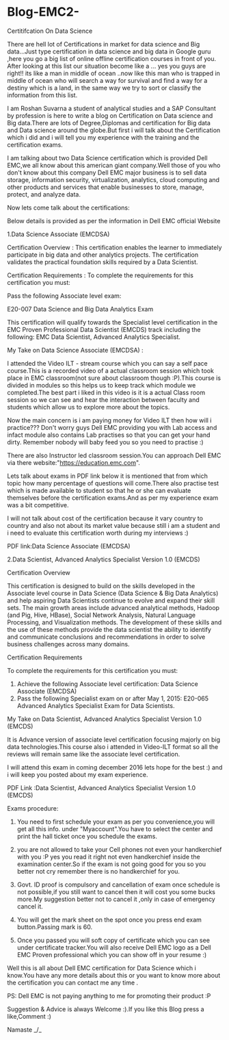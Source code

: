 # Blog-EMC2-
Certitifcation On Data Science





There are hell lot of Certifications in market for data science and Big data...Just type certification in data science and big data in Google guru ,here you go a big list of online offline certification courses in front of you.
After looking at this list our situation become like a ... yes you guys are right!! its like a man in middle of ocean ..now like this man who is trapped in middle of ocean who will search a way for survival and find a way for a destiny which is a land, in the same way we try to sort or classify the information from this list.




I am Roshan Suvarna a student of analytical studies and a SAP Consultant by profession is here to write a blog on Certification on Data science and Big data.There are lots of  Degree,Diplomas and certification for Big data and Data science around the globe.But first i will talk about the Certification which i did and i will tell you my experience with the training and the certification  exams.




I am talking about two Data Science certification which is provided Dell EMC,we all know about this american giant company.Well those of you who don't know about this company Dell EMC major business is to sell data storage, information security, virtualization, analytics, cloud computing and other products and services that enable businesses to store, manage, protect, and analyze data.

Now lets come talk about the certifications:


Below details is provided as per the information in Dell EMC official Website

1.Data Science Associate (EMCDSA) 

Certification Overview :
This certification enables the learner to immediately participate in big data and other analytics projects. The certification validates the practical foundation skills required by a Data Scientist.

Certification Requirements :
To complete the requirements for this certification you must:

Pass the following Associate level exam:

E20-007 Data Science and Big Data Analytics Exam

This certification will qualify towards the Specialist level certification in the EMC Proven Professional Data Scientist (EMCDS) track including the following: EMC Data Scientist, Advanced Analytics Specialist.

My Take on Data Science Associate (EMCDSA) :

I attended the Video ILT - stream course which you can say a self pace course.This is a recorded video of a actual classroom session which took place in EMC classroom(not sure about classroom though :P).This course is divided in modules so this helps us to keep track which module we completed.The best part i liked in this video is it is a actual Class room session so we can see and hear the interaction between faculty and students which allow us to explore more about the topics.

Now the main concern is i am  paying money for Video ILT then how will i practice???
Don't worry guys Dell EMC providing you with Lab access and infact module also contains Lab practises so that you can get your hand dirty.
Remember nobody will baby feed you so you need to practise :)

There are also Instructor led classroom session.You can approach Dell EMC via there website:"https://education.emc.com".

Lets talk about exams in PDF link below it is mentioned that from which topic how many percentage of questions will come.There also practise test which is made available to student so that he or she can evaluate themselves before the certification exams.And as per my experience exam was a bit competitive.

I will not talk about cost of  the certification because it vary country to country and also not about its market value because still i am a student and i need to evaluate this certification worth during my interviews :)

PDF link:Data Science Associate (EMCDSA)

2.Data Scientist, Advanced Analytics Specialist Version 1.0 (EMCDS)

Certification Overview 

This certification is designed to build on the skills developed in the Associate level course in Data Science (Data Science & Big Data Analytics) and help aspiring Data Scientists continue to evolve and expand their skill sets. The main growth areas include advanced analytical methods, Hadoop (and Pig, Hive, HBase), Social Network Analysis, Natural Language Processing, and Visualization methods. The development of these skills and the use of these methods provide the data scientist the ability to identify and communicate conclusions and recommendations in order to solve business challenges across many domains.

Certification Requirements

To complete the requirements for this certification you must:

1. Achieve the following Associate level certification: Data Science Associate (EMCDSA)
2. Pass the following Specialist exam on or after May 1, 2015:
 E20-065 Advanced Analytics Specialist Exam for Data Scientists.

My Take on Data Scientist, Advanced Analytics Specialist Version 1.0 (EMCDS)

It is Advance version of associate level certification focusing majorly on big data technologies.This course also i attended in Video-ILT format so all the reviews will remain same like the associate level certification.

I will attend this exam in coming december 2016 lets hope for the best :) and i will keep you posted about my exam experience.

PDF Link :Data Scientist, Advanced Analytics Specialist Version 1.0 (EMCDS)

Exams procedure:

1) You need to first schedule your exam as per you convenience,you will get all this info. under "Myaccount".You have to select the center and print the hall ticket once you schedule the exams.

2) you are not allowed to take your Cell phones not even your handkerchief with you :P yes you read it right not even handkerchief inside the examination center.So if the exam is not going good for you so you better not cry remember there is no handkerchief for you.

3) Govt. ID proof is compulsory and cancellation of exam once schedule is not possible,if you still want to cancel then it will cost you some bucks more.My suggestion better not to cancel it ,only in case of emergency cancel it.

4) You will get the mark sheet on the spot once you press end exam button.Passing mark is 60.

5) Once you passed you will soft copy of certificate which you can see under certificate tracker.You will also receive Dell EMC logo as a Dell EMC Proven professional which you can show off in your resume :)


Well this is all about Dell EMC certification for Data Science which i know.You have any more details about this or you want to know more about the certification you can contact me any time .





PS: Dell EMC is not paying anything to me for promoting their product :P

Suggestion & Advice is always Welcome :).If you like this Blog press a like,Comment :)

Namaste _/\_















